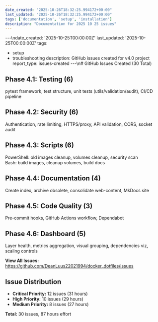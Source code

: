 ```yaml
---
date_created: "2025-10-26T18:32:25.994172+00:00"
last_updated: "2025-10-26T18:32:25.994172+00:00"
tags: ['documentation', 'setup', 'installation']
description: "Documentation for 2025 10 25 issues"
---
```


---\ndate_created: '2025-10-25T00:00:00Z'
last_updated: '2025-10-25T00:00:00Z'
tags:
- setup
- troubleshooting
description: GitHub issues created for v4.0 project
report_type: issues-created
---\n# GitHub Issues Created (30 Total)

## Phase 4.1: Testing (6)

pytest framework, test structure, unit tests (utils/validation/audit), CI/CD pipeline

## Phase 4.2: Security (6)

Authentication, rate limiting, HTTPS/proxy, API validation, CORS, socket audit

## Phase 4.3: Scripts (6)

PowerShell: old images cleanup, volumes cleanup, security scan  
Bash: build images, cleanup volumes, build docs

## Phase 4.4: Documentation (4)

Create index, archive obsolete, consolidate web-content, MkDocs site

## Phase 4.5: Code Quality (3)

Pre-commit hooks, GitHub Actions workflow, Dependabot

## Phase 4.6: Dashboard (5)

Layer health, metrics aggregation, visual grouping, dependencies viz, scaling controls

**View All Issues:**  
https://github.com/DeanLuus22021994/docker_dotfiles/issues

## Issue Distribution

- **Critical Priority:** 12 issues (31 hours)
- **High Priority:** 10 issues (29 hours)
- **Medium Priority:** 8 issues (27 hours)

**Total:** 30 issues, 87 hours effort
